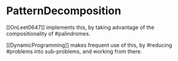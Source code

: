 # PatternDecomposition

[[OnLeet0647]] implements this, by taking advantage of the compositionality of #palindromes.

[[DynamicProgramming]] makes frequent use of this, by #reducing #problems into sub-problems, and working from there.
